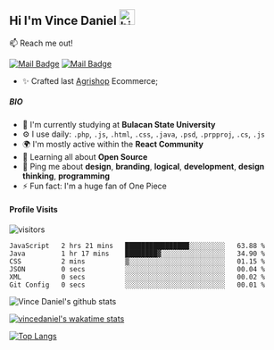 
## Hi I'm Vince Daniel <img src="https://user-images.githubusercontent.com/1303154/88677602-1635ba80-d120-11ea-84d8-d263ba5fc3c0.gif" width="28px" alt="hi">

:mailbox: Reach me out!
 
[![Mail Badge](https://img.shields.io/badge/-@garabitbit-e84393?style=flat&labelColor=e84393&logo=instagram&logoColor=white)](https://instagram.com/garabitbit) [![Mail Badge](https://img.shields.io/badge/-vincedaniel080808-c0392b?style=flat&labelColor=c0392b&logo=gmail&logoColor=white)](mailto:vincedaniel080808@gmail.com)

- ✨ Crafted last [Agrishop](https://github.com/vincedaniel08/AgriShopEcommerce) Ecommerce;





##### BIO

- 🏢 I'm currently studying at **Bulacan State University**
- ⚙️ I use daily: `.php`, `.js`, `.html`, `.css`, `.java`, `.psd`, `.prpproj`, `.cs`, `.js`
- 🌍 I'm mostly active within the **React Community**
- 🌱 Learning all about **Open Source**
- 💬 Ping me about **design**, **branding**, **logical**, **development**, **design thinking**, **programming**
- ⚡️ Fun fact: I'm a huge fan of One Piece

#### Profile Visits 

![visitors](https://visitor-badge.glitch.me/badge?page_id=vincedaniel08.vincedaniel08)

<!--START_SECTION:waka-->

```text
JavaScript   2 hrs 21 mins   ████████████████░░░░░░░░░   63.88 %
Java         1 hr 17 mins    ████████▓░░░░░░░░░░░░░░░░   34.90 %
CSS          2 mins          ▒░░░░░░░░░░░░░░░░░░░░░░░░   01.15 %
JSON         0 secs          ░░░░░░░░░░░░░░░░░░░░░░░░░   00.04 %
XML          0 secs          ░░░░░░░░░░░░░░░░░░░░░░░░░   00.02 %
Git Config   0 secs          ░░░░░░░░░░░░░░░░░░░░░░░░░   00.01 %
```

<!--END_SECTION:waka-->
![Vince Daniel's github stats](https://github-readme-stats.vercel.app/api?username=vincedaniel08&theme=dark&show_icons=true)

[![vincedaniel's wakatime stats](https://github-readme-stats.vercel.app/api/wakatime?username=@Bit)](https://github.com/vincedaniel08/github-readme-stats)

[![Top Langs](https://github-readme-stats.vercel.app/api/top-langs/?username=vincedaniel08&layout=compact)](https://github.com/vincedaniel08/github-readme-stats)

